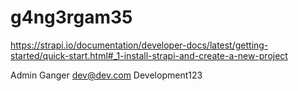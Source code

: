 # g4ng3rgam35

https://strapi.io/documentation/developer-docs/latest/getting-started/quick-start.html#_1-install-strapi-and-create-a-new-project

Admin Ganger
dev@dev.com
Development123
